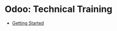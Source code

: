 # Odoo: Technical Training

- [Getting Started](https://www.odoo.com/documentation/16.0/fr/developer/tutorials/getting_started.html)
